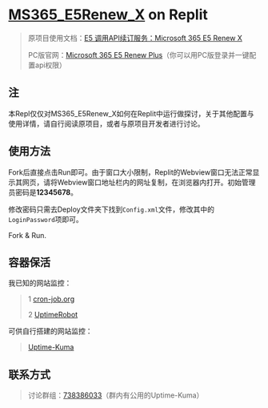 # [MS365_E5Renew_X](https://blog.csdn.net/qq_33212020/article/details/119747634)  on Replit

>原项目使用文档：[E5 调用API续订服务：Microsoft 365 E5 Renew X](https://blog.csdn.net/qq_33212020/article/details/119747634)
>
>PC版官网：[Microsoft 365 E5 Renew Plus](https://e5renew.com/)（你可以用PC版登录并一键配置api权限）

## 注
本Repl仅仅对MS365_E5Renew_X如何在Replit中运行做探讨，关于其他配置与使用详情，请自行阅读原项目，或者与原项目开发者进行讨论。

## 使用方法
Fork后直接点击Run即可。由于窗口大小限制，Replit的Webview窗口无法正常显示其网页，请将Webview窗口地址栏内的网址复制，在浏览器内打开。初始管理员密码是**12345678**。

修改密码只需去Deploy文件夹下找到`Config.xml`文件，修改其中的`LoginPassword`项即可。

Fork & Run.

## 容器保活
我已知的网站监控：
>1 [cron-job.org](https://console.cron-job.org)
>
>2 [UptimeRobot](https://uptimerobot.com/)

可供自行搭建的网站监控：
>[Uptime-Kuma](https://github.com/louislam/uptime-kuma)

## 联系方式
>讨论群组：[738386033](https://jq.qq.com/?_wv=1027&k=qssjFvAs)（群内有公用的Uptime-Kuma）